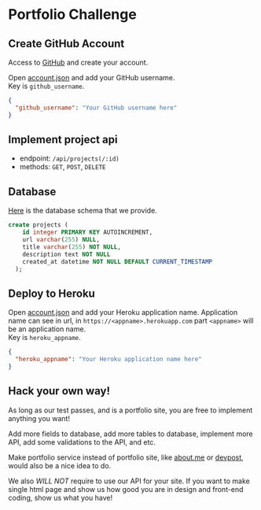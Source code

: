 # Portfolio Challenge

## Create GitHub Account
Access to [GitHub](https://github.com) and create your account.

Open [account.json](./account.json) and add your GitHub username.  
Key is `github_username`.

```json
{
  "github_username": "Your GitHub username here"
}
```



## Implement project api

- endpoint: `/api/projects(/:id)`
- methods: `GET`, `POST`, `DELETE`

## Database
[Here](./database.sql) is the database schema that we provide.

```sql
create projects (
    id integer PRIMARY KEY AUTOINCREMENT,
    url varchar(255) NULL,
    title varchar(255) NOT NULL,
    description text NOT NULL
    created_at datetime NOT NULL DEFAULT CURRENT_TIMESTAMP
  );
```

## Deploy to Heroku

Open [account.json](./account.json) and add your Heroku application name. Application name can see in url, in `https://<appname>.herokuapp.com` part `<appname>` will be an application name.  
Key is `heroku_appname`.

```json
{
  "heroku_appname": "Your Heroku application name here"
}
```

## Hack your own way!
As long as our test passes, and is a portfolio site, you are free to implement anything you want!

Add more fields to database, add more tables to database, implement more API, add some validations to the API, and etc.

Make portfolio service instead of portfolio site, like [about.me](https://about.me/) or [devpost](http://devpost.com/), would also be a nice idea to do.

We also _WILL NOT_ require to use our API for your site. If you want to make single html page and show us how good you are in design and front-end coding, show us what you have!
